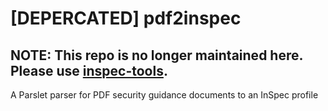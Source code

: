 # [DEPERCATED] pdf2inspec

## NOTE: This repo is **no longer maintained** here. Please use [inspec-tools](https://github.com/mitre/inspec/inspec-tools).

A Parslet parser for PDF security guidance documents to an InSpec profile
